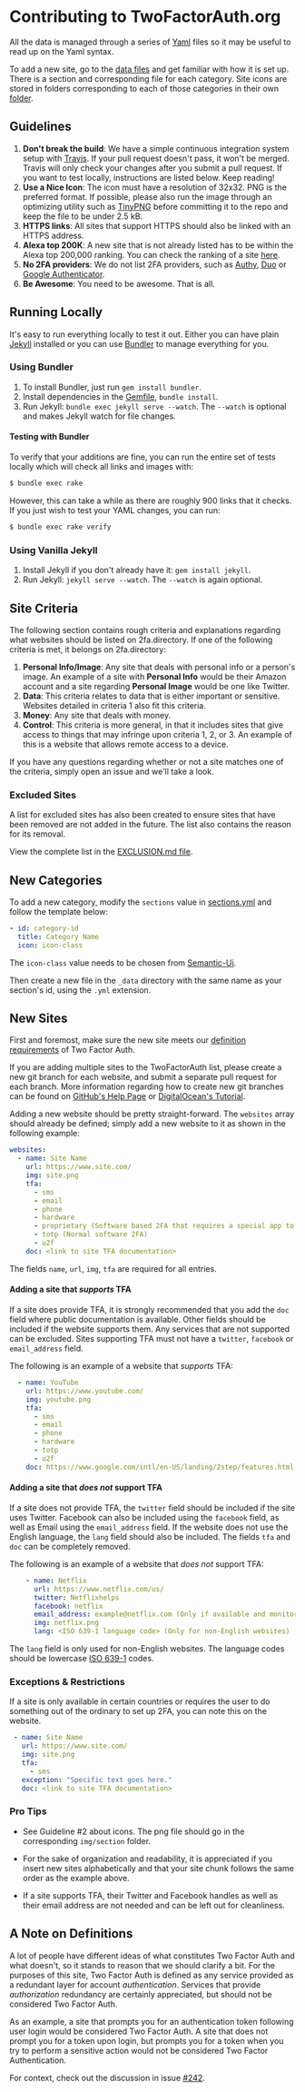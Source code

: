 # Contributing to TwoFactorAuth.org

All the data is managed through a series of [Yaml][yaml] files so it may be
useful to read up on the Yaml syntax.

To add a new site, go to the [data files](_data/) and get familiar with how it
is set up. There is a section and corresponding file for each category. Site icons
are stored in folders corresponding to each of those categories in their own
[folder](img/).

## Guidelines

1. **Don't break the build**: We have a simple continuous integration system
   setup with [Travis][travis]. If your pull request doesn't pass, it won't be
   merged. Travis will only check your changes after you submit a pull request.
   If you want to test locally, instructions are listed below. Keep reading!
2. **Use a Nice Icon**: The icon must have a resolution of 32x32. PNG is the
   preferred format. If possible, please also run the image through an optimizing
   utility such as [TinyPNG][tinypng] before committing it to the repo and keep
   the file to be under 2.5 kB.
3. **HTTPS links**: All sites that support HTTPS should also be linked with an
   HTTPS address.
4. **Alexa top 200K**: A new site that is not already listed has to be within the
   Alexa top 200,000 ranking. You can check the ranking of a site [here][alexa].
5. **No 2FA providers**: We do not list 2FA providers, such as [Authy](https://authy.com/), [Duo](https://duo.com/) or [Google Authenticator](https://github.com/google/google-authenticator).
6. **Be Awesome**: You need to be awesome. That is all.

## Running Locally

It's easy to run everything locally to test it out. Either you can have plain
[Jekyll][jekyll] installed or you can use [Bundler][bundler] to manage
everything for you.

### Using Bundler

1. To install Bundler, just run `gem install bundler`.
2. Install dependencies in the [Gemfile][gemfile], `bundle install`.
3. Run Jekyll: `bundle exec jekyll serve --watch`. The `--watch` is optional and
   makes Jekyll watch for file changes.

#### Testing with Bundler

To verify that your additions are fine, you can run the entire set of tests
locally which will check all links and images with:

```bash
$ bundle exec rake
```

However, this can take a while as there are roughly 900 links that it checks.
If you just wish to test your YAML changes, you can run:

```bash
$ bundle exec rake verify
```

### Using Vanilla Jekyll

1. Install Jekyll if you don't already have it: `gem install jekyll`.
2. Run Jekyll: `jekyll serve --watch`. The `--watch` is again optional.

## Site Criteria

The following section contains rough criteria and explanations regarding
what websites should be listed on 2fa.directory. If one of the following
criteria is met, it belongs on 2fa.directory:

1. **Personal Info/Image**: Any site that deals with personal info or a person's
   image. An example of a site with **Personal Info** would be their Amazon
   account and a site regarding **Personal Image** would be one like Twitter.
2. **Data**: This criteria relates to data that is either important or sensitive.
   Websites detailed in criteria 1 also fit this criteria.
3. **Money**: Any site that deals with money.
4. **Control**: This criteria is more general, in that it includes sites that
   give access to things that may infringe upon criteria 1, 2, or 3. An example
   of this is a website that allows remote access to a device.

If you have any questions regarding whether or not a site matches one of the
criteria, simply open an issue and we'll take a look.

### Excluded Sites

A list for excluded sites has also been created to ensure sites that have been
removed are not added in the future. The list also contains the reason for
its removal.

View the complete list in the [EXCLUSION.md file][exclude].

## New Categories

To add a new category, modify the `sections` value in [sections.yml](_data/sections.yml)
and follow the template below:

```YAML
- id: category-id
  title: Category Name
  icon: icon-class
```

The `icon-class` value needs to be chosen from [Semantic-Ui][semantic-ui].

Then create a new file in the `_data` directory with the same name as your section's
id, using the `.yml` extension.

## New Sites

First and foremost, make sure the new site meets our [definition
requirements](#a-note-on-definitions) of Two Factor Auth.

If you are adding multiple sites to the TwoFactorAuth list, please create a new
git branch for each website, and submit a separate pull request for each branch.
More information regarding how to create new git branches can be found on
[GitHub's Help Page][github-tutorial]
or [DigitalOcean's Tutorial][do-tutorial].

Adding a new website should be pretty straight-forward. The `websites` array should
already be defined; simply add a new website to it as shown in the following example:

```YAML
websites:
  - name: Site Name
    url: https://www.site.com/
    img: site.png
    tfa:
      - sms
      - email
      - phone
      - hardware
      - proprietary (Software based 2FA that requires a special app to use)
      - totp (Normal software 2FA)
      - u2f
    doc: <link to site TFA documentation>
```

The fields `name`, `url`, `img`, `tfa` are required for all entries.

#### Adding a site that _supports_ TFA

If a site does provide TFA, it is strongly recommended that you add the `doc`
field where public documentation is available. Other fields should be included
if the website supports them. Any services that are not supported can be excluded.
Sites supporting TFA must not have a `twitter`, `facebook` or `email_address` field.

The following is an example of a website that _supports_ TFA:

```YAML
  - name: YouTube
    url: https://www.youtube.com/
    img: youtube.png
    tfa:
      - sms
      - email
      - phone
      - hardware
      - totp
      - u2f
    doc: https://www.google.com/intl/en-US/landing/2step/features.html
```

#### Adding a site that _does not_ support TFA

If a site does not provide TFA, the `twitter` field should be included if the site uses
Twitter. Facebook can also be included using the `facebook` field, as well as Email using
the `email_address` field. If the website does not use the English language, the `lang`
field should also be included. The fields `tfa` and `doc` can be completely removed.

The following is an example of a website that _does not_ support TFA:

```YAML
    - name: Netflix
      url: https://www.netflix.com/us/
      twitter: Netflixhelps
      facebook: netflix
      email_address: example@netflix.com (Only if available and monitored)
      img: netflix.png
      lang: <ISO 639-1 language code> (Only for non-English websites)
```

The `lang` field is only used for non-English websites. The language codes should be lowercase [ISO 639-1](https://en.wikipedia.org/wiki/List_of_ISO_639-1_codes) codes.

### Exceptions & Restrictions

If a site is only available in certain countries or requires the user to do something out of the ordinary to set up 2FA, you can note this on the
website.

```YAML
 - name: Site Name
   url: https://www.site.com/
   img: site.png
   tfa:
     - sms
   exception: "Specific text goes here."
   doc: <link to site TFA documentation>
```

### Pro Tips

- See Guideline #2 about icons. The png file should go in the corresponding
  `img/section` folder.

- For the sake of organization and readability, it is appreciated if you insert
  new sites alphabetically and that your site chunk follows the same order as the
  example above.

- If a site supports TFA, their Twitter and Facebook handles as well as their email address
  are not needed and can be left out for cleanliness.

## A Note on Definitions

A lot of people have different ideas of what constitutes Two Factor Auth and
what doesn't, so it stands to reason that we should clarify a bit. For the
purposes of this site, Two Factor Auth is defined as any service provided as a
redundant layer for account _authentication_. Services that provide
_authorization_ redundancy are certainly appreciated, but should not be
considered Two Factor Auth.

As an example, a site that prompts you for an authentication token following
user login would be considered Two Factor Auth. A site that does not prompt you
for a token upon login, but prompts you for a token when you try to perform a
sensitive action would not be considered Two Factor Authentication.

For context, check out the discussion in issue [#242][242].

[242]: https://github.com/2factorauth/twofactorauth/issues/242
[exclude]: /EXCLUSION.md
[bundler]: https://bundler.io/
[gemfile]: /Gemfile
[jekyll]: https://jekyllrb.com/
[travis]: https://travis-ci.org/2factorauth/twofactorauth
[yaml]: https://yaml.org/
[alexa]: https://www.alexa.com/siteinfo
[github-tutorial]: https://help.github.com/articles/creating-and-deleting-branches-within-your-repository/
[do-tutorial]: https://www.digitalocean.com/community/tutorials/how-to-use-git-branches
[tinypng]: https://tinypng.com/
[semantic-ui]: https://semantic-ui.com/elements/icon.html
